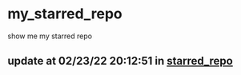 # my_starred_repo
show me my starred repo

update at 02/23/22 20:12:51 in [starred_repo](./index.html)
---

